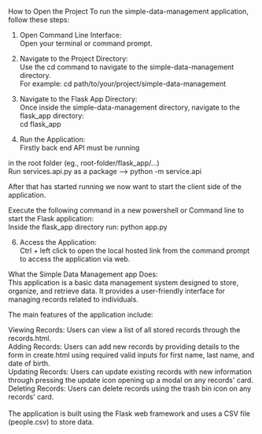 How to Open the Project
To run the simple-data-management application, follow these steps: <br />

1. Open Command Line Interface: <br />
Open your terminal or command prompt.

2. Navigate to the Project Directory: <br />
Use the cd command to navigate to the simple-data-management directory.<br />
For example:
cd path/to/your/project/simple-data-management

3. Navigate to the Flask App Directory: <br />
Once inside the simple-data-management directory, navigate to the flask_app directory: <br />
cd flask_app

4. Run the Application: <br />
Firstly back end API must be running <br/>

in the root folder (eg., root-folder/flask_app/...) <br/>
Run services.api.py as a package --> python -m service.api <br/>

After that has started running we now want to start the client side of the application.

Execute the following command in a new powershell or Command line to start the Flask application:<br />
Inside the flask_app directory run: python app.py <br/>

6. Access the Application:<br />
Ctrl + left click to open the local hosted link from the command prompt to access the application via web.

What the Simple Data Management app Does:<br />
This application is a basic data management system designed to store, organize, and retrieve data. It provides a user-friendly interface for managing records related to individuals. 

The main features of the application include:

Viewing Records: Users can view a list of all stored records through the records.html.<br />
Adding Records: Users can add new records by providing details to the form in create.html using required valid inputs for first name, last name, and date of birth.<br />
Updating Records: Users can update existing records with new information through pressing the update icon opening up a modal on any records' card.<br />
Deleting Records: Users can delete records using the trash bin icon on any records' card.<br />
<br />
The application is built using the Flask web framework and uses a CSV file (people.csv) to store data.
